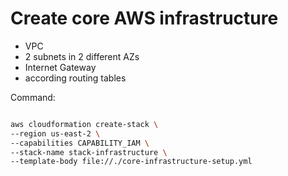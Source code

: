 # Create core AWS infrastructure

* VPC
* 2 subnets in 2 different AZs
* Internet Gateway
* according routing tables

Command:  

```bash

aws cloudformation create-stack \
--region us-east-2 \
--capabilities CAPABILITY_IAM \
--stack-name stack-infrastructure \
--template-body file://./core-infrastructure-setup.yml


```





